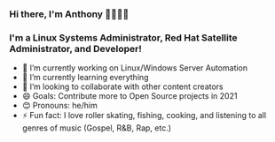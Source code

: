 ### Hi there, I'm Anthony 👋🏾👲🏿



### I'm a Linux Systems Administrator, Red Hat Satellite Administrator, and Developer!
- 🔭 I’m currently working on Linux/Windows Server Automation
- 🌱 I’m currently learning everything
- 👯 I’m looking to collaborate with other content creators
- 😄 Goals: Contribute more to Open Source projects in 2021
- 😊 Pronouns: he/him
- ⚡ Fun fact: I love roller skating, fishing, cooking, and listening to all genres of music (Gospel, R&B, Rap, etc.)

<!-- - 🤔 I’m looking for help with ...
- 💬 Ask me about ...
- 📫 How to reach me: ... -->

<!-- ### Connect with me:

[<img align="left" alt="LinkedIn" width="26px" src="https://img.icons8.com/color/48/000000/linkedin.png"/>][linkedin]
[<img align="left" alt="YouTube" width="26px" src="https://img.icons8.com/color/48/000000/youtube.png"/>][youtube] -->

<br />

<!-- ### Languages and Tools:

[<img align="left" alt="Visual Studio" width="26px" src="https://img.icons8.com/color/48/000000/visual-studio-2019.png" />][webdevplaylist]
[<img align="left" alt="Visual Studio Code" width="26px" src="https://img.icons8.com/fluent/48/000000/visual-studio-code-2019.png" />][vscodeplaylist]
[<img align="left" alt="CSS" width="26px" src="https://img.icons8.com/color/48/000000/css3.png" />][cssplaylist] -->

<br />
<br />

[website]: https://
[twitter]: https://
[youtube]: https://www.youtube.com/
[instagram]: https://
[linkedin]: https://www.linkedin.com/in/anthony-beden-144b7524
[webdevplaylist]: https://www.youtube.com/playlist?list=PLjgVBqx1_9Vrf7BaoIoExeKqZ_YWnSHNY
[jsplaylist]: https://www.youtube.com/playlist?list=PLjgVBqx1_9VoLnSG5-M3fkbHAb8WO4Bsa
[cssplaylist]: https://www.youtube.com/playlist?list=PLjgVBqx1_9VotsFN50eY5Cnp00iphTzT_
[vscodeplaylist]: https://www.youtube.com/playlist?list=PLjgVBqx1_9VoU7TpkfFF2rY_HLJ6itr2-
[nodeplaylist]: https://www.youtube.com/playlist?list=PLjgVBqx1_9Vo90RVgXb3m5_JkthM-2Pk8
[automationplaylist]: https://www.youtube.com/playlist?list=PLjgVBqx1_9VqJfR9ip7zxfQC4wL441uH0
[reactplaylist]: https://

<!--
**AnthonyB955/AnthonyB955** is a ✨ _special_ ✨ repository because its `README.md` (this file) appears on your GitHub profile.

Here are some ideas to get you started:

- 🔭 I’m currently working on ...
- 🌱 I’m currently learning ...
- 👯 I’m looking to collaborate on ...
- 🤔 I’m looking for help with ...
- 💬 Ask me about ...
- 📫 How to reach me: ...
- 😄 Pronouns: ...
- ⚡ Fun fact: ...
- 👋
-->

